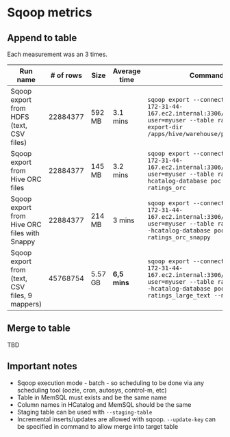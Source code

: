 # Sqoop metrics

## Append to table

Each measurement was an 3 times.

| Run name | # of rows | Size | Average time | Command to run |
| -------- | --------- | ---------- | --- | -------------------------------- |
| Sqoop export from HDFS (text, CSV files) | 22884377 | 592 MB | 3.1 mins | `sqoop export --connect jdbc:mysql://ip-172-31-44-167.ec2.internal:3306/hadoop_poc?user=myuser --table ratings_text --export-dir /apps/hive/warehouse/poc.db/ratings_text` |
| Sqoop export from Hive ORC files | 22884377 | 145 MB | 3.2 mins | `sqoop export --connect jdbc:mysql://ip-172-31-44-167.ec2.internal:3306/hadoop_poc?user=myuser --table ratings_orc --hcatalog-database poc --hcatalog-table ratings_orc` |
| Sqoop export from Hive ORC files with Snappy | 22884377 | 214 MB | 3 mins | `sqoop export --connect jdbc:mysql://ip-172-31-44-167.ec2.internal:3306/hadoop_poc?user=myuser --table ratings_orc_snappy --hcatalog-database poc --hcatalog-table ratings_orc_snappy` |
| Sqoop export from (text, CSV files, 9 mappers) | 45768754 | 5.57 GB | **6,5 mins** | `sqoop export --connect jdbc:mysql://ip-172-31-44-167.ec2.internal:3306/hadoop_poc?user=myuser --table ratings_large_text --hcatalog-database poc --hcatalog-table ratings_large_text --num-mappers 15` |

## Merge to table 

TBD

## Important notes

* Sqoop execution mode - batch - so scheduling to be done via any scheduling tool (oozie, cron, autosys, control-m, etc)
* Table in MemSQL must exists and be the same name
* Column names in HCatalog and MemSQL should be the same
* Staging table can be used with `--staging-table`
* Incremental inserts/updates are allowed with sqoop. `--update-key` can be specified in command to allow merge into target table


